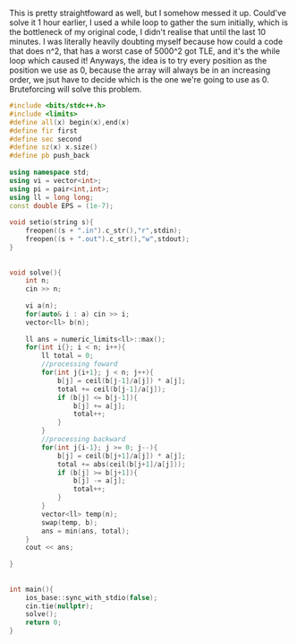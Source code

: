 This is pretty straightfoward as well, but I somehow messed it up. Could've solve it 1 hour earlier, I used a while loop to gather the sum initially, which is the bottleneck of my original code, I didn't realise that until the last 10 minutes. I was literally heavily doubting myself because how could a code that does n^2, that has a worst case of 5000^2 got TLE, and it's the while loop which caused it! Anyways, the idea is to try every position as the position we use as 0, because the array will always be in an increasing order, we jsut have to decide which is the one we're going to use as 0. Bruteforcing will solve this problem.
```cpp
#include <bits/stdc++.h>
#include <limits>
#define all(x) begin(x),end(x)
#define fir first
#define sec second
#define sz(x) x.size()
#define pb push_back
 
using namespace std;
using vi = vector<int>;
using pi = pair<int,int>;
using ll = long long;
const double EPS = (1e-7);
 
void setio(string s){
	freopen((s + ".in").c_str(),"r",stdin);
	freopen((s + ".out").c_str(),"w",stdout);
}
 
 
void solve(){
    int n;
    cin >> n;
    
    vi a(n);
    for(auto& i : a) cin >> i;
    vector<ll> b(n);
 
    ll ans = numeric_limits<ll>::max();
    for(int i{}; i < n; i++){
        ll total = 0;
        //processing foward
        for(int j{i+1}; j < n; j++){
            b[j] = ceil(b[j-1]/a[j]) * a[j];
            total += ceil(b[j-1]/a[j]);
            if (b[j] <= b[j-1]){
                b[j] += a[j];
                total++;
            }
        }
        //processing backward
        for(int j{i-1}; j >= 0; j--){
            b[j] = ceil(b[j+1]/a[j]) * a[j];
            total += abs(ceil(b[j+1]/a[j]));
            if (b[j] >= b[j+1]){
                b[j] -= a[j];
                total++;
            }
        }
        vector<ll> temp(n);
        swap(temp, b);
        ans = min(ans, total);
    }
    cout << ans;
 
}
 
 
int main(){
	ios_base::sync_with_stdio(false);
	cin.tie(nullptr);
	solve();
	return 0;
}
```